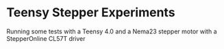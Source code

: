 # Teensy Stepper Experiments
Running some tests with a Teensy 4.0 and a Nema23 stepper motor with a StepperOnline CL57T driver
